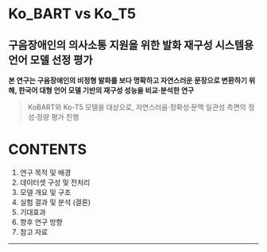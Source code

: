 # Ko_BART vs Ko_T5
## 구음장애인의 의사소통 지원을 위한 발화 재구성 시스템용 언어 모델 선정 평가

**본 연구는 구음장애인의 비정형 발화를 보다 명확하고 자연스러운 문장으로 변환하기 위해, 한국어 대형 언어 모델 기반의 재구성 성능을 비교·분석한 연구**

> KoBART와 Ko-T5 모델을 대상으로, 자연스러움·정확성·문맥 일관성 측면의 정성·정량 평가 진행

# CONTENTS

1. 연구 목적 및 배경
2. 데이터셋 구성 및 전처리 
3. 모델 개요 및 구조 
4. 실험 결과 및 분석 (결론)
6. 기대효과
7. 향후 연구 방향
8. 참고 자료 

---







